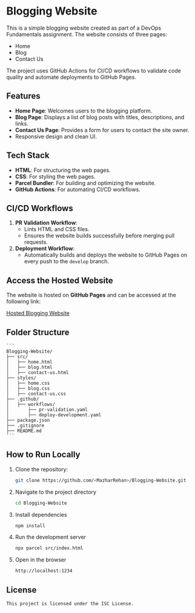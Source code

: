 # Blogging Website

This is a simple blogging website created as part of a DevOps Fundamentals assignment. The website consists of three pages:
- Home
- Blog
- Contact Us

The project uses GitHub Actions for CI/CD workflows to validate code quality and automate deployments to GitHub Pages.

## Features
- **Home Page**: Welcomes users to the blogging platform.
- **Blog Page**: Displays a list of blog posts with titles, descriptions, and links.
- **Contact Us Page**: Provides a form for users to contact the site owner.
- Responsive design and clean UI.

## Tech Stack
- **HTML**: For structuring the web pages.
- **CSS**: For styling the web pages.
- **Parcel Bundler**: For building and optimizing the website.
- **GitHub Actions**: For automating CI/CD workflows.

## CI/CD Workflows
1. **PR Validation Workflow**:
   - Lints HTML and CSS files.
   - Ensures the website builds successfully before merging pull requests.
2. **Deployment Workflow**:
   - Automatically builds and deploys the website to GitHub Pages on every push to the `develop` branch.

## Access the Hosted Website
The website is hosted on **GitHub Pages** and can be accessed at the following link:

[Hosted Blogging Website](https://<MazharRehan>.github.io/Blogging-Website/)



## Folder Structure
    ```
    Blogging-Website/
    ├── src/
    │   ├── home.html
    │   ├── blog.html
    │   ├── contact-us.html
    ├── styles/
    │   ├── home.css
    │   ├── blog.css
    │   ├── contact-us.css
    ├── .github/
    │   ├── workflows/
    │       ├── pr-validation.yaml
    │       ├── deploy-development.yaml
    ├── package.json
    ├── .gitignore
    ├── README.md
    ```
    
## How to Run Locally
1. Clone the repository:
    ```bash
    git clone https://github.com/<MazharRehan>/Blogging-Website.git
    ```
2. Navigate to the project directory
    ```bash
    cd Blogging-Website
    ```
3. Install dependencies
    ```bash
    npm install
    ```
4. Run the development server
    ```bash
    npx parcel src/index.html
    ```
5. Open in the browser
    ```bash
    http://localhost:1234
    ```

## License
    This project is licensed under the ISC License.